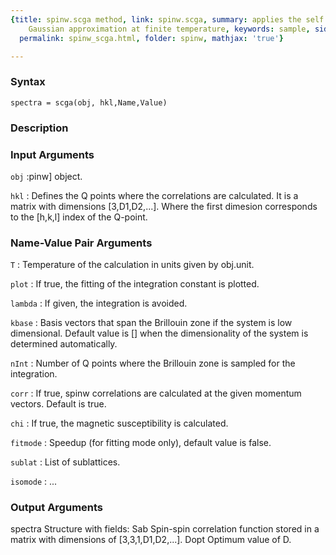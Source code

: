 ```yaml
---
{title: spinw.scga method, link: spinw.scga, summary: applies the self consistent
    Gaussian approximation at finite temperature, keywords: sample, sidebar: sw_sidebar,
  permalink: spinw_scga.html, folder: spinw, mathjax: 'true'}

---
```


### Syntax

`spectra = scga(obj, hkl,Name,Value)`

### Description



### Input Arguments

`obj`
:pinw] object.

`hkl`
:    Defines the Q points where the correlations are calculated. It
     is a matrix with dimensions [3,D1,D2,...]. Where the first
     dimesion corresponds to the [h,k,l] index of the Q-point.

### Name-Value Pair Arguments

`T`
: Temperature of the calculation in units given by obj.unit.

`plot`
: If true, the fitting of the integration constant is plotted.

`lambda`
: If given, the integration is avoided.

`kbase`
: Basis vectors that span the Brillouin zone if the system is low
  dimensional. Default value is [] when the dimensionality of the
  system is determined automatically.

`nInt`
: Number of Q points where the Brillouin zone is sampled for the
  integration.

`corr`
: If true, spinw correlations are calculated at the given
  momentum vectors. Default is true.

`chi`
: If true, the magnetic susceptibility is calculated.

`fitmode`
:     Speedup (for fitting mode only), default value is false.

`sublat`
: List of sublattices.

`isomode`
: ...

### Output Arguments

spectra   Structure with fields:
  Sab     Spin-spin correlation function stored in a matrix with
          dimensions of [3,3,1,D1,D2,...].
  Dopt    Optimum value of D.

